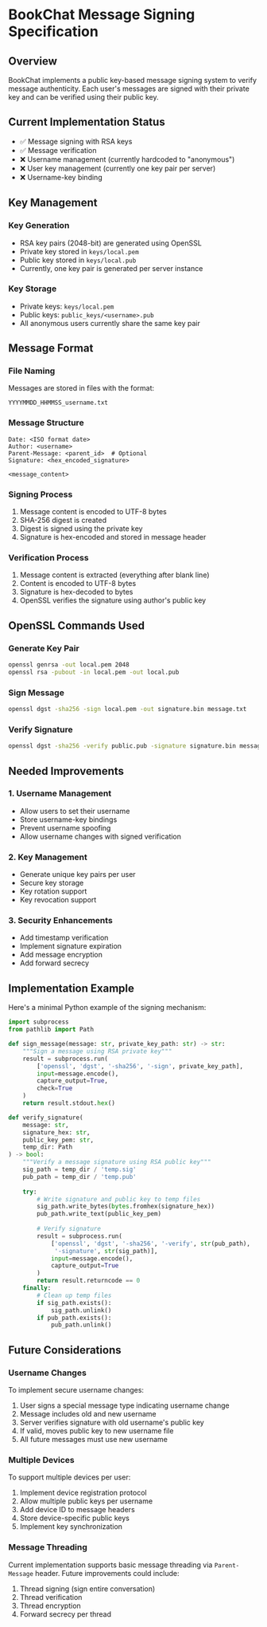 # BookChat Message Signing Specification

## Overview
BookChat implements a public key-based message signing system to verify message authenticity. Each user's messages are signed with their private key and can be verified using their public key.

## Current Implementation Status
- ✅ Message signing with RSA keys
- ✅ Message verification
- ❌ Username management (currently hardcoded to "anonymous")
- ❌ User key management (currently one key pair per server)
- ❌ Username-key binding

## Key Management

### Key Generation
- RSA key pairs (2048-bit) are generated using OpenSSL
- Private key stored in `keys/local.pem`
- Public key stored in `keys/local.pub`
- Currently, one key pair is generated per server instance

### Key Storage
- Private keys: `keys/local.pem`
- Public keys: `public_keys/<username>.pub`
- All anonymous users currently share the same key pair

## Message Format

### File Naming
Messages are stored in files with the format:
```
YYYYMMDD_HHMMSS_username.txt
```

### Message Structure
```
Date: <ISO format date>
Author: <username>
Parent-Message: <parent_id>  # Optional
Signature: <hex_encoded_signature>

<message_content>
```

### Signing Process
1. Message content is encoded to UTF-8 bytes
2. SHA-256 digest is created
3. Digest is signed using the private key
4. Signature is hex-encoded and stored in message header

### Verification Process
1. Message content is extracted (everything after blank line)
2. Content is encoded to UTF-8 bytes
3. Signature is hex-decoded to bytes
4. OpenSSL verifies the signature using author's public key

## OpenSSL Commands Used

### Generate Key Pair
```bash
openssl genrsa -out local.pem 2048
openssl rsa -pubout -in local.pem -out local.pub
```

### Sign Message
```bash
openssl dgst -sha256 -sign local.pem -out signature.bin message.txt
```

### Verify Signature
```bash
openssl dgst -sha256 -verify public.pub -signature signature.bin message.txt
```

## Needed Improvements

### 1. Username Management
- Allow users to set their username
- Store username-key bindings
- Prevent username spoofing
- Allow username changes with signed verification

### 2. Key Management
- Generate unique key pairs per user
- Secure key storage
- Key rotation support
- Key revocation support

### 3. Security Enhancements
- Add timestamp verification
- Implement signature expiration
- Add message encryption
- Add forward secrecy

## Implementation Example

Here's a minimal Python example of the signing mechanism:

```python
import subprocess
from pathlib import Path

def sign_message(message: str, private_key_path: str) -> str:
    """Sign a message using RSA private key"""
    result = subprocess.run(
        ['openssl', 'dgst', '-sha256', '-sign', private_key_path],
        input=message.encode(),
        capture_output=True,
        check=True
    )
    return result.stdout.hex()

def verify_signature(
    message: str,
    signature_hex: str,
    public_key_pem: str,
    temp_dir: Path
) -> bool:
    """Verify a message signature using RSA public key"""
    sig_path = temp_dir / 'temp.sig'
    pub_path = temp_dir / 'temp.pub'
    
    try:
        # Write signature and public key to temp files
        sig_path.write_bytes(bytes.fromhex(signature_hex))
        pub_path.write_text(public_key_pem)
        
        # Verify signature
        result = subprocess.run(
            ['openssl', 'dgst', '-sha256', '-verify', str(pub_path),
             '-signature', str(sig_path)],
            input=message.encode(),
            capture_output=True
        )
        return result.returncode == 0
    finally:
        # Clean up temp files
        if sig_path.exists():
            sig_path.unlink()
        if pub_path.exists():
            pub_path.unlink()
```

## Future Considerations

### Username Changes
To implement secure username changes:
1. User signs a special message type indicating username change
2. Message includes old and new username
3. Server verifies signature with old username's public key
4. If valid, moves public key to new username file
5. All future messages must use new username

### Multiple Devices
To support multiple devices per user:
1. Implement device registration protocol
2. Allow multiple public keys per username
3. Add device ID to message headers
4. Store device-specific public keys
5. Implement key synchronization

### Message Threading
Current implementation supports basic message threading via `Parent-Message` header. Future improvements could include:
1. Thread signing (sign entire conversation)
2. Thread verification
3. Thread encryption
4. Forward secrecy per thread
